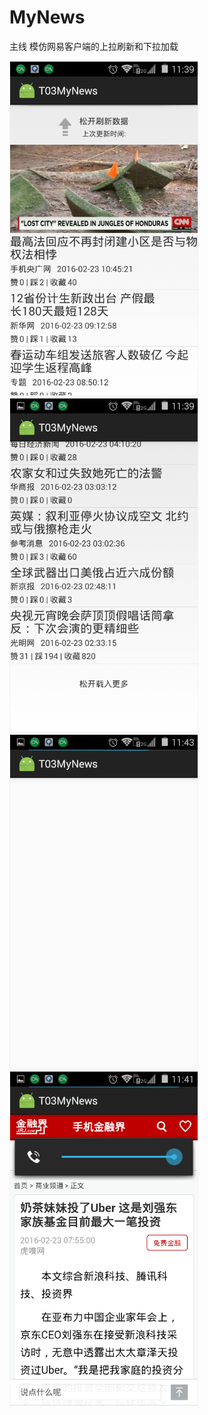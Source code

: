 # MyNews
主线 模仿网易客户端的上拉刷新和下拉加载
    <div class='row'>
        <img src='https://github.com/jiacw/MyNews/blob/master/app/src/main/res/raw/master/images-folder/Screenshot_2016-02-23-11-39-41.png' width="300px" style='border: #f1f1f1 solid 1px'/>
        <img src='https://github.com/jiacw/MyNews/blob/master/app/src/main/res/raw/master/images-folder/Screenshot_2016-02-23-11-39-54.png' width="300px" style='border: #f1f1f1 solid 1px'/>
    </div>
     <div class='row'>
        <img src='https://github.com/jiacw/MyNews/blob/master/app/src/main/res/raw/master/images-folder/Screenshot_2016-02-23-11-43-07.png' width="300px" style='border: #f1f1f1 solid 1px'/>
        <img src='https://github.com/jiacw/MyNews/blob/master/app/src/main/res/raw/master/images-folder/Screenshot_2016-02-23-11-41-39.png' width="300px" style='border: #f1f1f1 solid 1px'/>
    </div>
